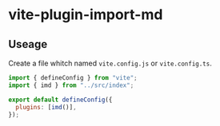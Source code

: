 # vite-plugin-import-md

## Useage

Create a file whitch named `vite.config.js` or `vite.config.ts`.

```javascript
import { defineConfig } from "vite";
import { imd } from "../src/index";

export default defineConfig({
  plugins: [imd()],
});
```
